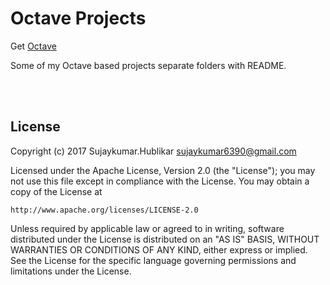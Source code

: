 # Octave Projects

Get [Octave](https://www.gnu.org/software/octave/)

Some of my Octave based projects separate folders with README.

<br><br>

## License

Copyright (c) 2017 Sujaykumar.Hublikar <sujaykumar6390@gmail.com>

Licensed under the Apache License, Version 2.0 (the "License");
you may not use this file except in compliance with the License.
You may obtain a copy of the License at

	http://www.apache.org/licenses/LICENSE-2.0

Unless required by applicable law or agreed to in writing, software
distributed under the License is distributed on an "AS IS" BASIS,
WITHOUT WARRANTIES OR CONDITIONS OF ANY KIND, either express or implied.
See the License for the specific language governing permissions and
limitations under the License.
